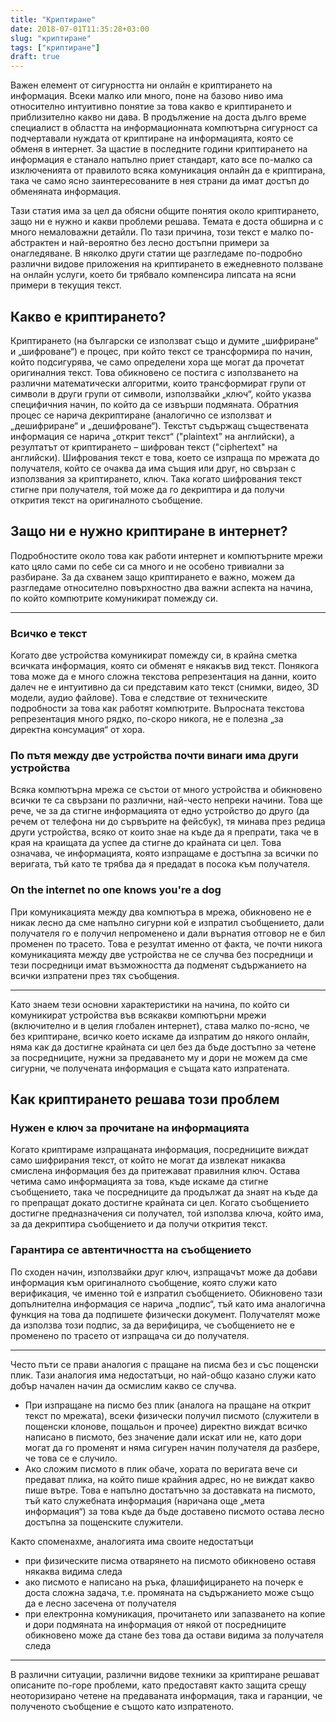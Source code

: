 ```yaml
---
title: "Криптиране"
date: 2018-07-01T11:35:28+03:00
slug: "криптиране"
tags: ["криптиране"]
draft: true
---
```


Важен елемент от сигурността ни онлайн е криптирането на информация. Всеки малко
или много, поне на базово ниво има относително интуитивно понятие за това какво
е криптирането и приблизително какво ни дава. В продължение на доста дълго време
специалист в областта на информационната компютърна сигурност са подчертавали
нуждата от криптиране на информацията, която се обменя в интернет. За щастие в
последните години криптирането на информация е станало напълно приет стандарт,
като все по-малко са изключенията от правилото всяка комуникация онлайн да е
криптирана, така че само ясно заинтересованите в нея страни да имат достъп до
обменяната информация.

Тази статия има за цел да обясни общите понятия около криптирането, защо ни е
нужно и какви проблеми решава. Темата е доста обширна и с много немаловажни
детайли. По тази причина, този текст е малко по-абстрактен и най-вероятно без
лесно достъпни примери за онагледяване. В няколко други статии ще разгледаме
по-подробно различни видове приложения на криптирането в ежедневното ползване на
онлайн услуги, което би трябвало компенсира липсата на ясни примери в текущия
текст.

## Какво е криптирането?

Криптирането (на български се използват също и думите „шифриране“ и „шифроване“)
е процес, при който текст се трансформира по начин, който подсигурява, че само
определени хора ще могат да прочетат оригиналния текст. Това обикновено се
постига с използването на различни математически алгоритми, които трансформират
групи от символи в други групи от символи, използвайки „ключ“, който указва
специфичния начин, по който да се извърши подмяната. Обратния процес се нарича
декриптиране (аналогично се използват и „дешифриране“ и „дешифроване“).
Текстът съдържащ съществената информация се нарича „открит текст“ ("plaintext" на
английски), а резултатът от криптирането – шифрован текст ("ciphertext" на
английски). Шифрования текст е това, което се изпраща по мрежата до получателя,
който се очаква да има същия или друг, но свързан с използвания за криптирането,
ключ. Така когато шифрования текст стигне при получателя, той може да го
декриптира и да получи открития текст на оригиналното съобщение.

## Защо ни е нужно криптиране в интернет?

Подробностите около това как работи интернет и компютърните мрежи като цяло сами
по себе си са много и не особено тривиални за разбиране. За да схванем защо
криптирането е важно, можем да разгледаме относително повърхностно два важни
аспекта на начина, по който компютрите комуникират помежду си.

---
### Всичко е текст

Когато две устройства комуникират помежду си, в крайна сметка всичката
информация, която си обменят е някакъв вид текст. Понякога това може да е много
сложна текстова репрезентация на данни, които далеч не е интуитивно да си
представим като текст (снимки, видео, 3D модели, аудио файлове). Това е
следствие от техническите подробности за това как работят компютрите. Въпросната
текстова репрезентация много рядко, по-скоро никога, не е полезна „за директна
консумация“ от хора.

### По пътя между две устройства почти винаги има други устройства

Всяка компютърна мрежа се състои от много устройства и обикновено всички те са
свързани по различни, най-често непреки начини. Това ще рече, че за да стигне
информацията от едно устройство до друго (да речем от телефона ни до сървърите
на фейсбук), тя минава през редица други устройства, всяко от които знае на къде
да я препрати, така че в края на краищата да успее да стигне до крайната си цел.
Това означава, че информацията, която изпращаме е достъпна за всички по
веригата, тъй като те трябва да я предадат в посока към получателя.

### On the internet no one knows you're a dog

При комуникацията между два компютъра в мрежа, обикновено не е никак лесно да
сме напълно сигурни кой е изпратил съобщението, дали получателя го е получил
непроменено и дали върнатия отговор не е бил променен по трасето. Това е
резултат именно от факта, че почти никога комуникацията между две устройства не
се случва без посредници и тези посредници имат възможността да подменят
съдържанието на всички изпратени през тях съобщения.

---

Като знаем тези основни характеристики на начина, по който си комуникират
устройства във всякакви компютърни мрежи (включително и в целия глобален
интернет), става малко по-ясно, че без криптиране, всичко което искаме да
изпратим до някого онлайн, няма как да достигне крайната си цел без да бъде
достъпно за четене за посредниците, нужни за предаването му и дори не можем да
сме сигурни, че получената информация е същата като изпратената.


## Как криптирането решава този проблем

### Нужен е ключ за прочитане на информацията
Когато криптираме изпращаната информация, посредниците виждат само шифрирания
текст, от който не могат да извлекат никаква смислена информация без да
притежават правилния ключ. Остава четима само информацията за това, къде искаме
да стигне съобщението, така че посредниците да продължат да знаят на къде да го
препращат докато достигне крайната си цел.
Когато съобщението достигне предназначения си получател, той използва ключа,
който има, за да декриптира съобщението и да получи открития текст.

### Гарантира се автентичността на съобщението
По сходен начин, използвайки друг ключ, изпращачът може да добави информация към
оригиналното съобщение, която служи като верификация, че именно той е изпратил
съобщението. Обикновено тази допълнителна информация се нарича „подпис“, тъй
като има аналогична функция на това да подпишете физически документ. Получателят
може да използва този подпис, за да верифицира, че съобщението не е променено по
трасето от изпращача си до получателя.

---

Често пъти се прави аналогия с пращане на писма без и със пощенски плик. Тази
аналогия има недостатъци, но най-общо казано служи като добър начален начин да
осмислим какво се случва.

 * При изпращане на писмо без плик (аналога на пращане на открит текст по
   мрежата), всеки физически получил писмото (служители в пощенски клонове,
   пощальон и прочее) директно виждат всичко написано в писмото, без значение
   дали искат или не, като дори могат да го променят и няма сигурен начин
   получателя да разбере, че това се е случило.
 * Ако сложим писмото в плик обаче, хората по веригата вече си предават плика,
   на който пише крайния адрес, но не виждат какво пише вътре. Това е напълно
   достатъчно за доставката на писмото, тъй като служебната информация (наричана
   още „мета информация“) за това къде да бъде доставено писмото остава лесно
   достъпна за пощенските служители.

Както споменахме, аналогията има своите недостатъци

 * при физическите писма отварянето на писмото обикновено оставя някаква видима
   следа
 * ако писмото е написано на ръка, флашифицирането на почерк е доста сложна
   задача, т.е. промяната на съдържанието може също да е леснo засечена от
   получателя
 * при електронна комуникация, прочитането или запазването на копие и дори
   подмяната на информация от някой от посредниците обикновено може да стане без
   това да остави видима за получателя следа

---

В различни ситуации, различни видове техники за криптиране решават описаните
по-горе проблеми, като предоставят както защита срещу неоторизирано четене на
предаваната информация, така и гаранции, че полученото съобщение е същото като
изпратеното.
